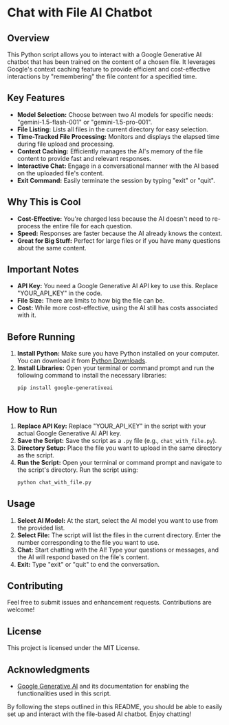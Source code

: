 # Chat with File AI Chatbot

## Overview

This Python script allows you to interact with a Google Generative AI chatbot that has been trained on the content of a chosen file. It leverages Google's context caching feature to provide efficient and cost-effective interactions by "remembering" the file content for a specified time.

## Key Features

- **Model Selection:** Choose between two AI models for specific needs: "gemini-1.5-flash-001" or "gemini-1.5-pro-001".
- **File Listing:** Lists all files in the current directory for easy selection.
- **Time-Tracked File Processing:** Monitors and displays the elapsed time during file upload and processing.
- **Context Caching:** Efficiently manages the AI's memory of the file content to provide fast and relevant responses.
- **Interactive Chat:** Engage in a conversational manner with the AI based on the uploaded file's content.
- **Exit Command:** Easily terminate the session by typing "exit" or "quit".

## Why This is Cool

- **Cost-Effective:** You're charged less because the AI doesn't need to re-process the entire file for each question.
- **Speed:** Responses are faster because the AI already knows the context.
- **Great for Big Stuff:** Perfect for large files or if you have many questions about the same content.

## Important Notes

- **API Key:** You need a Google Generative AI API key to use this. Replace "YOUR_API_KEY" in the code.
- **File Size:** There are limits to how big the file can be.
- **Cost:** While more cost-effective, using the AI still has costs associated with it.

## Before Running

1. **Install Python:** Make sure you have Python installed on your computer. You can download it from [Python Downloads](https://www.python.org/downloads/).
2. **Install Libraries:** Open your terminal or command prompt and run the following command to install the necessary libraries:
   ```sh
   pip install google-generativeai
   ```

## How to Run

1. **Replace API Key:** Replace "YOUR_API_KEY" in the script with your actual Google Generative AI API key.
2. **Save the Script:**
   Save the script as a `.py` file (e.g., `chat_with_file.py`).
3. **Directory Setup:**
   Place the file you want to upload in the same directory as the script.
4. **Run the Script:**
   Open your terminal or command prompt and navigate to the script's directory.
   Run the script using:
   ```sh
   python chat_with_file.py
   ```

## Usage

1. **Select AI Model:**
   At the start, select the AI model you want to use from the provided list.
2. **Select File:**
   The script will list the files in the current directory. Enter the number corresponding to the file you want to use.
3. **Chat:**
   Start chatting with the AI! Type your questions or messages, and the AI will respond based on the file's content.
4. **Exit:**
   Type "exit" or "quit" to end the conversation.

## Contributing

Feel free to submit issues and enhancement requests. Contributions are welcome!

## License

This project is licensed under the MIT License.

## Acknowledgments

- [Google Generative AI](https://cloud.google.com/ai-platform/generative-ai) and its documentation for enabling the functionalities used in this script.

By following the steps outlined in this README, you should be able to easily set up and interact with the file-based AI chatbot. Enjoy chatting!

